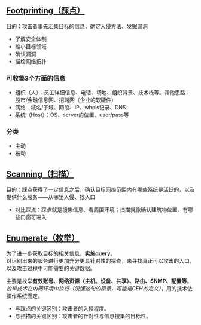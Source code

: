 ## [Footprinting（踩点）](./footprinting.md)

目的：攻击者事先汇集目标的信息，确定入侵方法、发掘漏洞

- 了解安全体制
- 缩小目标领域
- 确认漏洞
- 描绘网络拓扑

### 可收集3个方面的信息

- 组织（人）：员工详细信息、电话、场地、组织背景、技术栈等。其他思路：股市/金融信息网、招聘网（企业的软硬件）
- 网络：域名/子域、网段、IP、whois记录、DNS
- 系统（Host）：OS、server的位置、user/pass等

### 分类

- 主动
- 被动


## [Scanning（扫描）](./scanning.md)

目的：踩点获得了一定信息之后，确认目标网络范围内有哪些系统是活跃的，以及提供什么服务——从哪里入侵、找入口

- 对比踩点：踩点就是搜集信息、看周围环境；扫描就像确认建筑物位置、有哪些门窗可进入


## [Enumerate（枚举）](./enumerate.md)

为了进一步获取目标的相关信息，**实施query**。  
对识别出来的服务进行更加充分更具针对性的探查，来寻找真正可以攻击的入口，以及攻击过程中可能需要的关键数据。  

主要是枚举**有效账号、网络资源（主机、设备、共享）、路由、SNMP、配置等**。  
*枚举技术在内网环境中执行（没懂这句的原意，可能是CEH的定义）*，用的技术依操作系统而定。

- 与踩点的关键区别：攻击者的入侵程度。
- 与扫描的关键区别：攻击者的针对性与信息搜集的目标性。 